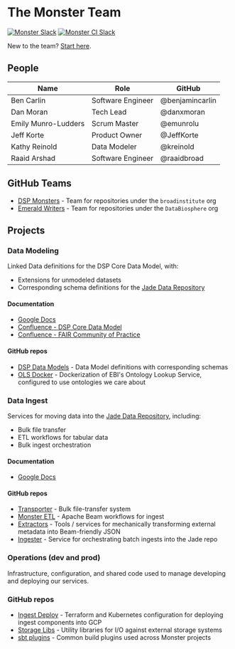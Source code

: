 # The Monster Team
[![Monster Slack](https://img.shields.io/badge/Slack%20Channel-%23monster-blue.svg?style=flat)](https://broadinstitute.slack.com/messages/CCAU5L6LV/)
[![Monster CI Slack](https://img.shields.io/badge/Slack%20Channel-%23monster--ci-blue.svg?style=flat)](https://broadinstitute.slack.com/messages/CFXEDUUP5/)

New to the team? [Start here](./getting-started/README.md).

## People

| Name | Role | GitHub |
| --- | --- | --- |
| Ben Carlin | Software Engineer | @benjamincarlin |
| Dan Moran | Tech Lead | @danxmoran |
| Emily Munro-Ludders | Scrum Master | @emunrolu |
| Jeff Korte | Product Owner | @JeffKorte |
| Kathy Reinold | Data Modeler | @kreinold |
| Raaid Arshad | Software Engineer | @raaidbroad |

## GitHub Teams
* [DSP Monsters](https://github.com/orgs/broadinstitute/teams/dsp-monsters) - Team for repositories under the `broadinstitute` org
* [Emerald Writers](https://github.com/orgs/DataBiosphere/teams/broademeraldwrite) - Team for repositories under the `DataBiosphere` org

## Projects

### Data Modeling
Linked Data definitions for the DSP Core Data Model, with:
* Extensions for unmodeled datasets
* Corresponding schema definitions for the [Jade Data Repository](https://github.com/databiosphere/jade-data-repo)

#### Documentation
* [Google Docs](https://drive.google.com/drive/folders/1n8TP4Q_4n2pCysjQz2Hkn2kpHGEILLCj)
* [Confluence - DSP Core Data Model](https://broadinstitute.atlassian.net/wiki/spaces/DSPCDM/overview)
* [Confluence - FAIR Community of Practice](https://broadinstitute.atlassian.net/wiki/spaces/FairCoP/overview)

#### GitHub repos
* [DSP Data Models](https://github.com/broadinstitute/dsp-data-models) - Data Model definitions with corresponding schemas
* [OLS Docker](https://github.com/broadinstitute/ols-docker) - Dockerization of EBI's Ontology Lookup Service, configured to use ontologies we care about

### Data Ingest
Services for moving data into the [Jade Data Repository](https://github.com/databiosphere/jade-data-repo), including:
* Bulk file transfer
* ETL workflows for tabular data
* Bulk ingest orchestration

#### Documentation
* [Google Docs](https://drive.google.com/drive/folders/1LjtBbMZs5-FqTGcRjw80ZBlHhfd_LT2z)

#### GitHub repos
* [Transporter](https://github.com/databiosphere/transporter) - Bulk file-transfer system
* [Monster ETL](https://github.com/broadinstitute/monster-etl) - Apache Beam workflows for ingest
* [Extractors](https://github.com/broadinstitute/monster-extractors) - Tools / services for mechanically transforming external metadata into Beam-friendly JSON
* [Ingester](https://github.com/broadinstitute/monster-ingester) - Service for orchestrating batch ingests into the Jade repo

### Operations (dev and prod)
Infrastructure, configuration, and shared code used to manage developing and deploying our services.

### GitHub repos
* [Ingest Deploy](https://github.com/broadinstitute/dsp-ingest-deploy) - Terraform and Kubernetes configuration for deploying ingest components into GCP
* [Storage Libs](https://github.com/broadinstitute/monster-storage-libs) - Utility libraries for I/O against external storage systems
* [sbt plugins](https://github.com/broadinstitute/monster-sbt-plugins) - Common build plugins used across Monster projects
